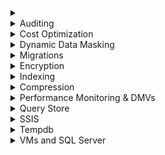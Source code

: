 <details><summary></summary>

# 

## 
</details>

<details><summary>Auditing</summary>

# Auditing

### Scope: Azure SQL Database or Synapse

**How to audit whenever a user selects rows/columns that have sensitive data?**
- Use Azure SQL Database or Synapse
- Create a Storage account
- Enable SQL Auditing and configure it to write to the storage account
- Turn on Advanced Data Security
- Apply sensitivity labels named "Highly Confidential" to the columns

**How to enable automatic tuning in Azure SQL Database?**
- `ALTER DATABASE DB1 SET AUTOMATIC_TUNING = AUTO`
- `ALTER DATABASE DB1 SET AUTOMATIC_TUNING (FORCE_LAST_GOOD_PLAN = ON)`

According to https://docs.microsoft.com/en-us/azure/azure-sql/database/automatic-tuning-enable
> "As of March, 2020 new Azure defaults for automatic tuning are as follows:
>> FORCE_LAST_GOOD_PLAN = enabled, CREATE_INDEX = disabled, and DROP_INDEX = disabled.
>> Existing servers with no automatic tuning preferences configured are automatically configured to INHERIT the Azure defaults. This applies to all customers currently having server settings for automatic tuning in an undefined state.
>> New servers created will automatically be configured to INHERIT the Azure defaults (unlike earlier when automatic tuning configuration was in an undefined state upon new server creation).

### Scope: Azure VM running SQL Server

**How to audit whenever a user selects rows/columns that have sensitive data?**
- Create a SQL Server Audit
- Create a database audit specification

Example from [Microsoft documentation](https://docs.microsoft.com/en-us/sql/relational-databases/security/auditing/create-a-server-audit-and-database-audit-specification?view=sql-server-ver15
)
```sql

USE master 
GO

-- Create the server audit.
CREATE SERVER AUDIT Payrole_Security_Audit
TO FILE ( FILEPATH =
'C:\Program Files\Microsoft SQL Server\MSSQL13.MSSQLSERVER\MSSQL\DATA' ) 
GO

-- Enable the server audit.
ALTER SERVER AUDIT Payrole_Security_Audit WITH (STATE = ON) 

USE AdventureWorks2012 ;
GO
-- Create the database audit specification.
CREATE DATABASE AUDIT SPECIFICATION Audit_Pay_Tables
FOR SERVER AUDIT Payrole_Security_Audit
ADD (SELECT , INSERT
ON HumanResources.EmployeePayHistory BY dbo )
WITH (STATE = ON) 
GO
```
</details>

<details><summary>Cost Optimization</summary>

# Cost Optimization

## vCores

**Scenario: Have 20 Azure SQL Databases using vCore pricing and want to know if converting to Elastic Pool will save money. What should you monitor to determine whether pricing is better/worse?**
1. MAX(<Total number of DBs X average vCore utilization per DB>, <Number of concurrently peaking DBs X Peak vCore utilization per DB>)
2. Estimate the storage space needed for the pool by adding the **number of bytes needed for all the databases in the pool**. Then determine the eDTU pool size that provides this amount of storage
- Total size of all databases
- Number of concurrently peaking databases * peak CPU utilization per database
- Total # of DBs * Avg(CPU utilization per DB)
- https://docs.microsoft.com/en-us/azure/azure-sql/database/elastic-pool-overview#how-do-i-choose-the-correct-pool-size

For vCore-based purchasing model: MAX(<Total number of DBs X average vCore utilization per DB>, <Number of concurrently peaking DBs X Peak vCore utilization per DB)
</details>
	
<details><summary>Dynamic Data Masking</summary>

# Dynamic Data Masking

**Scenario: `Customer_Phone` column and you want to mask (a) first 6 numbers, and (b) hypens should be preserved and displayed. How?**
- Exposed Prefix: 0
- Padding String: "XXX-XXX"
- Exposed Suffix: 5 

```sql

CREATE TABLE Customers(
	ID INT PRIMARY KEY IDENTITY(1,1) NOT NULL
	, Phone NVARCHAR(100)
)
GO
INSERT Customers
VALUES
	('555-555-0173')
	, ('555-505-3124')
	, ('555-689-4321')
	
CREATE USER TestUser WITHOUT LOGIN;

GRANT SELECT ON Customers TO TestUser;

-- Test ""
EXECUTE AS USER = 'TestUser';
SELECT * FROM Customers;
REVERT;

---Now add masking
ALTER TABLE Customers
ALTER COLUMN Phone nvarchar(100) MASKED WITH (FUNCTION= 'PARTIAL(0,"xxx-xxx",5)');

-- Test "after masking"
EXECUTE AS USER = 'TestUser';
SELECT * FROM Customers;
REVERT;
```

</details>

<details><summary>Migrations</summary>

# Migrations

## DMS - Azure Database Migration Service

**Scenario: On-prem SQL DB wants to migrate to Azure SQL DB - how?**
- DMS
- Take full and log backups
- Use `WITH CHECKSUM`

</details>

<details><summary>Encryption</summary>

# Encryption

**Randomized or deterministic encryption - which to use?**
- Randomized encryption is more secure, but prevents searching, grouping, indexing, and joining on encrypted columns
- Randomized generates a random value/ciphertext each time even if the input is the same
- Deterministic allows point lookups, equality joins, grouping and indexing on encrypted columns
- Deterministic generates the same encrypted value for all rows if the input is the same

**Scenario: Want DBAs to not be able to view `Salary` column - how?**
1. Create a column master key
2. Create a column encryption key
3. Encrypt the `Salary` column using "randomized"

</details>



<details><summary>Indexing</summary>

# Indexing

From [the documentation], Microsoft classes tables in 2 ways:
    - rowstore tables and indexes
    - columnstore tables and indexes
    - "*SQL Server 2019 (15.x) and Azure SQL Database support row and page compression for rowstore tables and indexes, and supports columnstore and columnstore archival compression for columnstore tables and indexes.*"

## Microsoft Guidance

### Columnstore Guidance

Columnstore - [MSFT Guidance for Indexes](https://docs.microsoft.com/en-us/sql/relational-databases/indexes/columnstore-indexes-design-guidance)

**Should I use rowstore or columnstore for XYZ table?**
- [Answers from Microsoft](https://docs.microsoft.com/en-us/sql/relational-databases/indexes/columnstore-indexes-design-guidance)
- Does the table contain `varchar(max)`, `nvarchar(max)`, or `varbinary(max)`? - Use rowstore or design a 1:1 lookup rowstore table for strings w a columnstore table for numerics
- Does this data have > 10% of writes are `UPDATE` and `DELETE` statements? - Use rowstore
- Is this a long-term/permanent table? 
    - Yes 
        - Use columnstore
    - No 
        - Use rowstore
- Does the table need partitioning? 
    - Yes
        - Will there be > 1,000,000 rows per partition? 
            - Yes - use columnstore
            - No - use rowstore
    - No
        - Use rowstore

**Step 1: Clustered columnstore index on all OLAP/data warehouse tables**
- Star schema tables
- Snowflake tables
- Fact tables
- Dimension tables

**Step 2: Non-clustered columnstore indexes for all keys (PK, FK for lookups)**
- Enforce PKs with NCI
- Enable fast lookups w NCI on FKs

| Use case  | Recommendation  | Compression ratio  | Notes  	|
|---	|---	|---	|---	|
| Star and Snowflake tables (fact, dimension) 	| Clustered columnstore index  	| 10x  	|   	|
| Star and Snowflake tables (fact, dimension) 	| Non-clustered columnstore index on PKs 	| 10x  	|   	|
| Star and Snowflake tables (fact, dimension) 	| Non-clustered columnstore index on FKs 	| 10x  	|   	|
| HTAP and OLTP-like tables	| Drop rowstore NCI indexes and replace with columnstore NCI	| -10%  	| Swapping NCI rowstore to NCI columnstore is actually going to [take up ~10% more space](https://docs.microsoft.com/en-us/sql/relational-databases/indexes/columnstore-indexes-design-guidance)  	|
| IoT insert tables  	| Clustered columnstore index  	| 10x  	|   	|
|   	|   	|   	|   	|
|   	|   	|   	|   	|
|   	|   	|   	|   	|
|   	|   	|   	|   	|
|   	|   	|   	|   	|
|   	|   	|   	|   	|
|   	|   	|   	|   	|
|   	|   	|   	|   	|
|   	|   	|   	|   	|
|   	|   	|   	|   	|
|   	|   	|   	|   	|
|   	|   	|   	|   	|

- Fact tables = columnstore table

</details>

<details><summary>Compression</summary>

# Compression

Three options:
- Rowstore tables and indexes = row and page compression are options
- Columnstore tables and indexes = columnstore compression and columnstore archival compression
- TSQL `COMPRESS` function = GZIP compression
    - Inputs: strings, varbinary
    - Compression: GZIP
    - Compatibility: Rowstore and columnstore
    - Use case: archival data
    - https://docs.microsoft.com/en-us/sql/t-sql/functions/compress-transact-sql?view=sql-server-ver15

Rowstore table profiles:
- A whole table that is stored as a heap
- A whole table that is stored as a clustered index
- A whole nonclustered index
- A whole indexed view (materialized index)
- For partitioned tables and indexes, you can configure the compression option for each partition, and the various partitions of an object do not have to have the same compression setting

Columnstore table profiles 
- A whole table that is stored with columnstore compression 
- A whole table that is stored as a clustered columnstore index with columnstore compression 
- A whole nonclustered columnstore index
- A whole table that is stored with columnstore archival compression 
- A whole table that is stored as a clustered columnstore index with columnstore archival compression 
- A whole nonclustered columnstore archival index
- For partitioned columnstore tables and columnstore indexes, you can configure the archival compression option for each partition, and the various partitions do not have to have the same archival compression setting

**Compression is always enabled for columnstore tables and can't be turned off** 

</details>

<details><summary>Performance Monitoring & DMVs</summary>

# Performance Monitoring & DMVs

## Azure SQL Database

**What DMV to see resource utilization?**
- `sys.resource_stats` returns CPU usage and storage data for an Azure SQL Database. It has database_name and start_time columns.
- https://docs.microsoft.com/en-us/sql/relational-databases/system-catalog-views/sys-resource-stats-azure-sql-database


</details>

<details><summary>Query Store</summary>

# Query Store

**How to prevent going to read only?**
- Decrease the Data Flush Interval
    - Storage size is checked when Query Store writes data to disk. This interval is set by the Data Flush Interval (Minutes) option. If Query Store has breached the maximum size limit between storage size checks, it transitions to read-only mode
    - Default is 900 seconds, which is 15 minutes

**Want to see parameters of the last query execution - how?**
- SQL 2019 - on by default
- Enable `LAST_QUERY_PLAN_STATS` and enable `LIGHTWEIGHT_QUERY_PROFILING` for the database
- `ALTER DATABASE SCOPED CONFIGURATION SET LIGHTWEIGHT_QUERY_PROFILING = ON`
- Query `sys.dm_exec_query_plan_stats`

</details>


<details><summary>SSIS</summary>

# SSIS

**Scenario: You lose `master` on an Azure SQL VM - how to restore SSISDB?**
- Restore master
- Attach SSISDB
- Turn on TRUSTWORTHY and CLR
- Open or restore the master key for the SSISDB database
- Encrypt a copy of the master key using the service master key
- Update the cleanup user

Open the master key if you know the password, then encrypt it using the service master key:
```sql
OPEN MASTER KEY DECRYPTION BY PASSWORD = 'Original password used to encrypt the master key'

ALTER MASTER KEY ADD ENCRYPTION BY SERVICE MASTER KEY
```

Restore the master key from backup, then encrypt it using the service master key:
```sql
RESTORE MASTER KEY FROM FILE = 'C:\Backups\SQL_masterkey' 
	DECRYPTION BY PASSWORD = 'Original password used to encrypt the master key during SSISDB backup'
	ENCRYPTION BY PASSWORD = 'Change to a new password' 
	FORCE
```

If you get the warning "The current master key cannot be decrypted. The error was ignored because the FORCE option was specified", you can **ignore it**

Update the cleanup user if needed:
```sql
USE SSISDB
GO

EXEC sp_change_users_login 'update_one', '##MS_SSISServerCleanupJobUser##', '##MS_SSISServerCleanupJobLogin##'
```
</details>

<details><summary>Tempdb</summary>

# Tempdb

**You change from 4 CPUs to 16 - how many tempdb files should you have?**
- I think answer is 8 but they said 64 
   - *As a general rule, if the number of logical processors is less than or equal to eight, use the same number of data files as logical processors*
   - *If the number of logical processors is greater than eight, use eight data files and then if contention continues, increase the number of data files by multiples of 4 until the contention is reduced to acceptable levels or make changes to the workload/code.*
   - https://docs.microsoft.com/en-us/sql/relational-databases/databases/tempdb-database



## 
</details>

<details><summary>VMs and SQL Server</summary>

# VMs and SQL Server

**Scenario: Have a 1.2TB database that needs 10,000 IOPs. How?**
- Provision 2 1TB P30 5,000 IOPs disks
- Create a storage pool
- Create a virtual disk using striping
- Create a volume
- https://hanu.com/hanu-how-to-striping-of-disks-for-azure-sql-server/

**How to enable automatic tuning in on-prem SQL Server?**
- `ALTER DATABASE DB1 SET SET QUERY_STORE = ON (OPERATION_MODE = READ_WRITE)`
- `ALTER DATABASE DB1 SET AUTOMATIC_TUNING ( FORCE_LAST_GOOD_PLAN = ON );`

</details>
